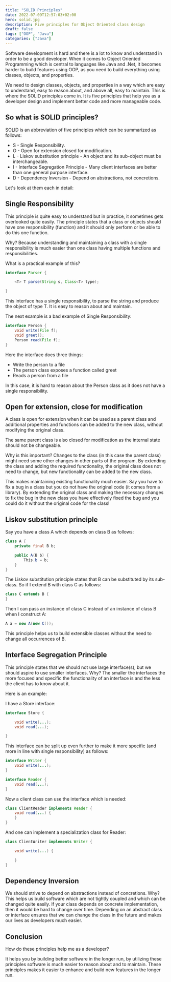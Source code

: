 ```yaml
---
title: "SOLID Principles"
date: 2022-07-09T12:57:03+02:00
hero: solid.jpg
description: Five principles for Object Oriented class design
draft: false
tags: ["OOP", "Java"]
categories: ["Java"]
---
```


Software development is hard and there is a lot to know and understand in order to be a good developer. When it comes to Object Oriented Programming which is central to languages like Java and .Net, it becomes harder to build features using OOP, as you need to build everything using classes, objects, and properties.

We need to design classes, objects, and properties in a way which are easy to understand, easy to reason about, and above all, easy to maintain. This is where the SOLID principles come in. It is five principles that help you as a developer design and implement better code and more manageable code.

## So what is SOLID principles?

SOLID is an abbreviation of five principles which can be summarized as follows:

- S - Single Responsibility.
- O - Open for extension closed for modification.
- L - Liskov substitution principle - An object and its sub-object must be interchangeable.
- I - Interface Segregation Principle - Many client interfaces are better than one general purpose interface.
- D - Dependency Inversion - Depend on abstractions, not concretions.

Let's look at them each in detail:

## Single Responsibility

This principle is quite easy to understand but in practice, it sometimes gets overlooked quite easily. The principle states that a class or objects should have one responsibility (function) and it should only perform or be able to do this one function.

Why? Because understanding and maintaining a class with a single responsibility is much easier than one class having multiple functions and responsibilities.

What is a practical example of this?

```java
interface Parser {

    <T> T parse(String s, Class<T> type);

}
```

This interface has a single responsibility, to parse the string and produce the object of type T. It is easy to reason about and maintain.

The next example is a bad example of Single Responsibility:

```java
interface Person {
    void write(File f);
    void greet();
    Person read(File f);
}
```

Here the interface does three things:

- Write the person to a file
- The person class exposes a function called greet
- Reads a person from a file

In this case, it is hard to reason about the Person class as it does not have a single responsibility.

## Open for extension, close for modification

A class is open for extension when it can be used as a parent class and additional properties and functions can be added to the new class, without modifying the original class.

The same parent class is also closed for modification as the internal state should not be changeable.

Why is this important? Changes to the class (in this case the parent class) might need some other changes in other parts of the program. By extending the class and adding the required functionality, the original class does not need to change, but new functionality can be added to the new class.

This makes maintaining existing functionality much easier. Say you have to fix a bug in a class but you do not have the original code (it comes from a library). By extending the original class and making the necessary changes to fix the bug in the new class you have effectively fixed the bug and you could do it without the original code for the class!

## Liskov substitution principle

Say you have a class A which depends on class B as follows:

```java
class A {
    private final B b;

    public A(B b) {
        This.b = b;
    }
}
```

The Liskov substitution principle states that B can be substituted by its sub-class. So if I extend B with class C as follows:

```java
class C extends B {
}
```

Then I can pass an instance of class C instead of an instance of class B when I construct A:

```java
A a = new A(new C());
```

This principle helps us to build extensible classes without the need to change all occurrences of B.

## Interface Segregation Principle

This principle states that we should not use large interface(s), but we should aspire to use smaller interfaces. Why? The smaller the interfaces the more focused and specific the functionality of an interface is and the less the client has to know about it.

Here is an example: 

I have a Store interface:

```java
interface Store {

    void write(...);
    void read(...);

}
```

This interface can be split up even further to make it more specific (and more in line with single responsibility) as follows:

```java
interface Writer {
    void write(...);
}

interface Reader {
    void read(...);
}
```

Now a client class can use the interface which is needed:

```java
class ClientReader implements Reader {
    void read(...) {        
    }
}
```

And one can implement a specialization class for Reader:

```java
class ClientWriter implements Writer {

    void write(...) {

    }
}
```

## Dependency Inversion

We should strive to depend on abstractions instead of concretions. Why? This helps us build software which are not tightly coupled and which can be changed quite easily. If your class depends on concrete implementation, then it would be hard to change over time. Depending on an abstract class or interface ensures that we can change the class in the future and makes our lives as developers much easier.

## Conclusion

How do these principles help me as a developer?

It helps you by building better software in the longer run, by utilizing these principles software is much easier to reason about and to maintain. These principles makes it easier to enhance and build new features in the longer run.
